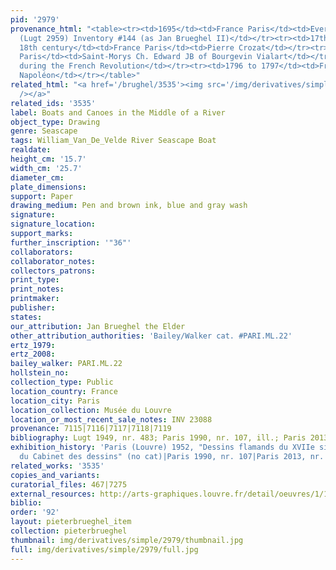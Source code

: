 ```yaml
---
pid: '2979'
provenance_html: "<table><tr><td>1695</td><td>France Paris</td><td>Everhard Jabach
  (Lugt 2959) Inventory #144 (as Jan Brueghel II)</td></tr><tr><td>17th century to
  18th century</td><td>France Paris</td><td>Pierre Crozat</td></tr><tr><td>18th century</td><td>France
  Paris</td><td>Saint-Morys Ch. Edward JB of Bourgevin Vialart</td></tr><tr><td>1793</td><td></td><td>Seized
  during the French Revolution</td></tr><tr><td>1796 to 1797</td><td>France Paris</td><td>Musée
  Napoléon</td></tr></table>"
related_html: "<a href='/brughel/3535'><img src='/img/derivatives/simple/3535/thumbnail.jpg'
  /></a>"
related_ids: '3535'
label: Boats and Canoes in the Middle of a River
object_type: Drawing
genre: Seascape
tags: William_Van_De_Velde River Seascape Boat
realdate: 
height_cm: '15.7'
width_cm: '25.7'
diameter_cm: 
plate_dimensions: 
support: Paper
drawing_medium: Pen and brown ink, blue and gray wash
signature: 
signature_location: 
support_marks: 
further_inscription: '"36"'
collaborators: 
collaborator_notes: 
collectors_patrons: 
print_type: 
print_notes: 
printmaker: 
publisher: 
states: 
our_attribution: Jan Brueghel the Elder
other_attribution_authorities: 'Bailey/Walker cat. #PARI.ML.22'
ertz_1979: 
ertz_2008: 
bailey_walker: PARI.ML.22
hollstein_no: 
collection_type: Public
location_country: France
location_city: Paris
location_collection: Musée du Louvre
location_or_most_recent_sale_notes: INV 23088
provenance: 7115|7116|7117|7118|7119
bibliography: Lugt 1949, nr. 483; Paris 1990, nr. 107, ill.; Paris 2013, nr. 42, ill.
exhibition_history: 'Paris (Louvre) 1952, "Dessins flamands du XVIIe siècle: IIe exposition
  du Cabinet des dessins" (no cat)|Paris 1990, nr. 107|Paris 2013, nr. 42'
related_works: '3535'
copies_and_variants: 
curatorial_files: 467|7275
external_resources: http://arts-graphiques.louvre.fr/detail/oeuvres/1/107967-Barques-et-canots-au-milieu-dun-fleuve
biblio: 
order: '92'
layout: pieterbrueghel_item
collection: pieterbrueghel
thumbnail: img/derivatives/simple/2979/thumbnail.jpg
full: img/derivatives/simple/2979/full.jpg
---
```

